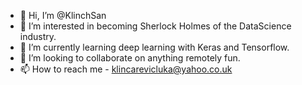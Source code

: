 - 👋 Hi, I’m @KlinchSan
- 👀 I’m interested in becoming Sherlock Holmes of the DataScience industry.
- 🌱 I’m currently learning deep learning with Keras and Tensorflow.
- 💞️ I’m looking to collaborate on anything remotely fun.
- 📫 How to reach me - klincarevicluka@yahoo.co.uk

<!---
KlinchSan/KlinchSan is a ✨ special ✨ repository because its `README.md` (this file) appears on your GitHub profile.
You can click the Preview link to take a look at your changes.
--->
